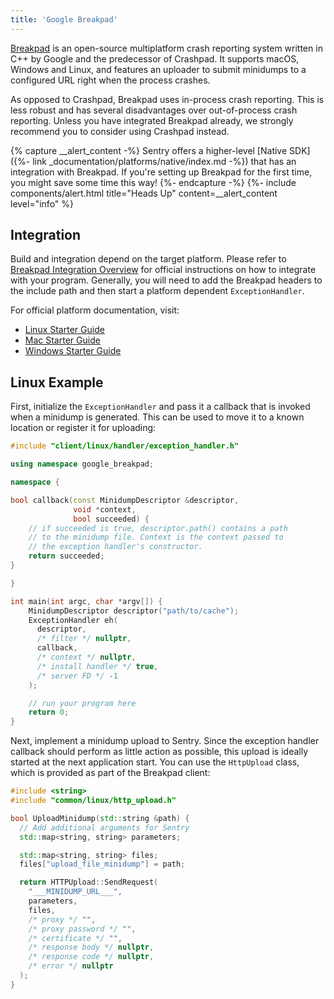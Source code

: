 ```yaml
---
title: 'Google Breakpad'
---
```


[Breakpad](https://chromium.googlesource.com/breakpad/breakpad/) is an open-source multiplatform crash reporting system written in C++ by Google and the predecessor of Crashpad. It supports macOS, Windows and Linux, and features an uploader to submit minidumps to a configured URL right when the process crashes.

As opposed to Crashpad, Breakpad uses in-process crash reporting. This is less robust and has several disadvantages over out-of-process crash reporting. Unless you have integrated Breakpad already, we strongly recommend you to consider using Crashpad instead.

{% capture __alert_content -%}
Sentry offers a higher-level [Native SDK]({%- link
_documentation/platforms/native/index.md -%}) that has an integration with
Breakpad. If you're setting up Breakpad for the first time, you might save some
time this way!
{%- endcapture -%}
{%- include components/alert.html
  title="Heads Up"
  content=__alert_content
  level="info"
%}

## Integration

Build and integration depend on the target platform. Please refer to [Breakpad Integration Overview](https://chromium.googlesource.com/breakpad/breakpad/+/master/docs/getting_started_with_breakpad.md#integration-overview) for official instructions on how to integrate with your program. Generally, you will need to add the Breakpad headers to the include path and then start a platform dependent `ExceptionHandler`.

For official platform documentation, visit:

-   [Linux Starter Guide](https://chromium.googlesource.com/breakpad/breakpad/+/master/docs/linux_starter_guide.md)
-   [Mac Starter Guide](https://chromium.googlesource.com/breakpad/breakpad/+/master/docs/mac_breakpad_starter_guide.md)
-   [Windows Starter Guide](https://chromium.googlesource.com/breakpad/breakpad/+/master/docs/windows_client_integration.md)

## Linux Example

First, initialize the `ExceptionHandler` and pass it a callback that is invoked when a minidump is generated. This can be used to move it to a known location or register it for uploading:

```cpp
#include "client/linux/handler/exception_handler.h"

using namespace google_breakpad;

namespace {

bool callback(const MinidumpDescriptor &descriptor,
              void *context,
              bool succeeded) {
    // if succeeded is true, descriptor.path() contains a path
    // to the minidump file. Context is the context passed to
    // the exception handler's constructor.
    return succeeded;
}

}

int main(int argc, char *argv[]) {
    MinidumpDescriptor descriptor("path/to/cache");
    ExceptionHandler eh(
      descriptor,
      /* filter */ nullptr,
      callback,
      /* context */ nullptr,
      /* install handler */ true,
      /* server FD */ -1
    );

    // run your program here
    return 0;
}
```

Next, implement a minidump upload to Sentry. Since the exception handler callback should perform as little action as possible, this upload is ideally started at the next application start. You can use the `HttpUpload` class, which is provided as part of the Breakpad client:

```cpp
#include <string>
#include "common/linux/http_upload.h"

bool UploadMinidump(std::string &path) {
  // Add additional arguments for Sentry
  std::map<string, string> parameters;

  std::map<string, string> files;
  files["upload_file_minidump"] = path;

  return HTTPUpload::SendRequest(
    "___MINIDUMP_URL___",
    parameters,
    files,
    /* proxy */ "",
    /* proxy password */ "",
    /* certificate */ "",
    /* response body */ nullptr,
    /* response code */ nullptr,
    /* error */ nullptr
  );
}
```
